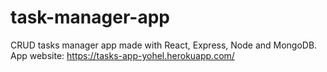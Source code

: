 # task-manager-app

CRUD tasks manager app made with React, Express, Node and MongoDB. <br>
App website: https://tasks-app-yohel.herokuapp.com/
